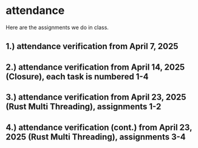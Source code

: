# attendance

Here are the assignments we do in class. 

1.) attendance verification from April 7, 2025
-
2.) attendance verification from April 14, 2025 (Closure), each task is numbered 1-4
-
3.) attendance verification from April 23, 2025 (Rust Multi Threading), assignments 1-2
-
4.) attendance verification (cont.) from April 23, 2025 (Rust Multi Threading), assignments 3-4
-
